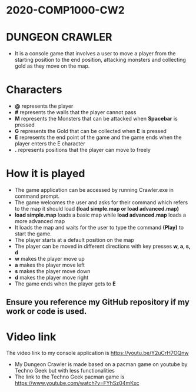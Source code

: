 # 2020-COMP1000-CW2

# DUNGEON CRAWLER
* It is a console game that involves a user to move a player from the starting position to the end position, attacking monsters and collecting gold as they move on the map.


# Characters
* **@** represents the player
* **#** represents the walls that the player cannot pass
* **M** represents the Monsters that can be attacked when **Spacebar** is pressed
* **G** represents the Gold that can be collected when **E** is pressed
* **E** represents the end point of the game and the game ends when the player enters the E character
* **.** represents positions that the player can move to freely

# How it is played
* The game application can be accessed by running Crawler.exe in command prompt.
* The game welcomes the user and asks for their command which refers to the map it should load **(load simple.map or load advanced.map)** 
* **load simple.map** loads a basic map while **load advanced.map** loads a more advanced map
* It loads the map and waits for the user to type the command **(Play)** to start the game.
* The player starts at a default position on the map
* The player can be moved in different directions with key presses **w, a, s, d**
* **w** makes the player move up
* **a** makes the player move left
* **s** makes the player move down
* **d** makes the player move right
* The game ends when the player gets to **E**

## Ensure you reference my GitHub repository if my work or code is used.


# Video link
The video link to my console application is https://youtu.be/Y2uCrH7OQnw

* My Dungeon Crawler is made based on a pacman game on youtube by Techno Geek but with less functionalities
* The link to the Techno Geek pacman game is https://www.youtube.com/watch?v=FYhSz04mKxc
